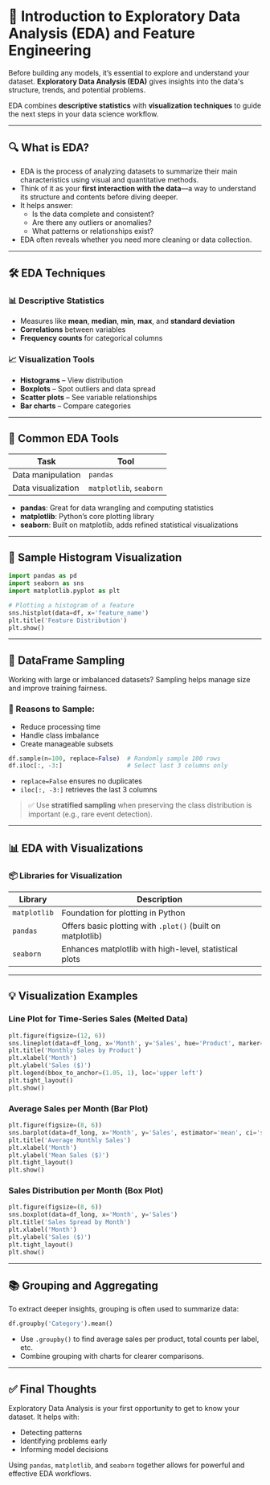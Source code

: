 # 🧪 Introduction to Exploratory Data Analysis (EDA) and Feature Engineering

Before building any models, it’s essential to explore and understand your dataset. **Exploratory Data Analysis (EDA)** gives insights into the data's structure, trends, and potential problems.

EDA combines **descriptive statistics** with **visualization techniques** to guide the next steps in your data science workflow.

---

## 🔍 What is EDA?

- EDA is the process of analyzing datasets to summarize their main characteristics using visual and quantitative methods.
- Think of it as your **first interaction with the data**—a way to understand its structure and contents before diving deeper.
- It helps answer:
  - Is the data complete and consistent?
  - Are there any outliers or anomalies?
  - What patterns or relationships exist?
- EDA often reveals whether you need more cleaning or data collection.

---

## 🛠 EDA Techniques

### 📊 Descriptive Statistics
- Measures like **mean**, **median**, **min**, **max**, and **standard deviation**
- **Correlations** between variables
- **Frequency counts** for categorical columns

### 📈 Visualization Tools
- **Histograms** – View distribution
- **Boxplots** – Spot outliers and data spread
- **Scatter plots** – See variable relationships
- **Bar charts** – Compare categories

---

## 🧰 Common EDA Tools

| Task                     | Tool              |
|--------------------------|-------------------|
| Data manipulation        | `pandas`          |
| Data visualization       | `matplotlib`, `seaborn` |

- **pandas**: Great for data wrangling and computing statistics
- **matplotlib**: Python’s core plotting library
- **seaborn**: Built on matplotlib, adds refined statistical visualizations

---

## 📌 Sample Histogram Visualization

```python
import pandas as pd
import seaborn as sns
import matplotlib.pyplot as plt

# Plotting a histogram of a feature
sns.histplot(data=df, x='feature_name')
plt.title('Feature Distribution')
plt.show()
```

---

## 🧪 DataFrame Sampling

Working with large or imbalanced datasets? Sampling helps manage size and improve training fairness.

### 🎯 Reasons to Sample:
- Reduce processing time
- Handle class imbalance
- Create manageable subsets

```python
df.sample(n=100, replace=False)  # Randomly sample 100 rows
df.iloc[:, -3:]                  # Select last 3 columns only
```

- `replace=False` ensures no duplicates
- `iloc[:, -3:]` retrieves the last 3 columns

> ✅ Use **stratified sampling** when preserving the class distribution is important (e.g., rare event detection).

---

## 📊 EDA with Visualizations

### 📦 Libraries for Visualization

| Library     | Description                                                              |
|-------------|--------------------------------------------------------------------------|
| `matplotlib`| Foundation for plotting in Python                                         |
| `pandas`    | Offers basic plotting with `.plot()` (built on matplotlib)               |
| `seaborn`   | Enhances matplotlib with high-level, statistical plots                   |

---

## 💡 Visualization Examples

### Line Plot for Time-Series Sales (Melted Data)

```python
plt.figure(figsize=(12, 6))
sns.lineplot(data=df_long, x='Month', y='Sales', hue='Product', marker='o')
plt.title('Monthly Sales by Product')
plt.xlabel('Month')
plt.ylabel('Sales ($)')
plt.legend(bbox_to_anchor=(1.05, 1), loc='upper left')
plt.tight_layout()
plt.show()
```

### Average Sales per Month (Bar Plot)

```python
plt.figure(figsize=(8, 6))
sns.barplot(data=df_long, x='Month', y='Sales', estimator='mean', ci='sd')
plt.title('Average Monthly Sales')
plt.xlabel('Month')
plt.ylabel('Mean Sales ($)')
plt.tight_layout()
plt.show()
```

### Sales Distribution per Month (Box Plot)

```python
plt.figure(figsize=(8, 6))
sns.boxplot(data=df_long, x='Month', y='Sales')
plt.title('Sales Spread by Month')
plt.xlabel('Month')
plt.ylabel('Sales ($)')
plt.tight_layout()
plt.show()
```

---

## 📚 Grouping and Aggregating

To extract deeper insights, grouping is often used to summarize data:

```python
df.groupby('Category').mean()
```

- Use `.groupby()` to find average sales per product, total counts per label, etc.
- Combine grouping with charts for clearer comparisons.

---

## ✅ Final Thoughts

Exploratory Data Analysis is your first opportunity to get to know your dataset. It helps with:

- Detecting patterns
- Identifying problems early
- Informing model decisions

Using `pandas`, `matplotlib`, and `seaborn` together allows for powerful and effective EDA workflows.
